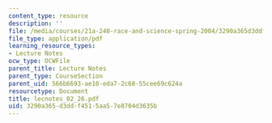 ```yaml
---
content_type: resource
description: ''
file: /media/courses/21a-240-race-and-science-spring-2004/3290a365d3ddf4515aa57e8704d3635b_lecnotes_02_26.pdf
file_type: application/pdf
learning_resource_types:
- Lecture Notes
ocw_type: OCWFile
parent_title: Lecture Notes
parent_type: CourseSection
parent_uid: 566b6693-ae10-eda7-2c60-55cee69c624a
resourcetype: Document
title: lecnotes_02_26.pdf
uid: 3290a365-d3dd-f451-5aa5-7e8704d3635b
---
```

